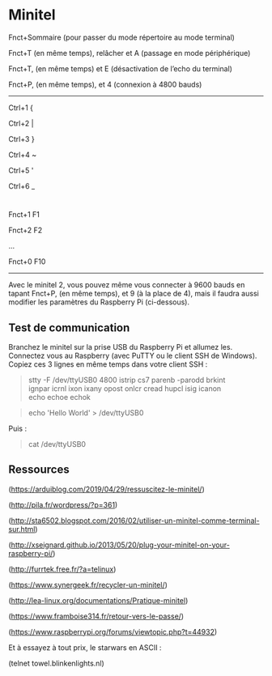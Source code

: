 # Minitel

Fnct+Sommaire (pour passer du mode répertoire au mode terminal)

Fnct+T (en même temps), relâcher et A (passage en mode périphérique)

Fnct+T, (en même temps) et E (désactivation de l’echo du terminal)

Fnct+P, (en même temps), et 4 (connexion à 4800 bauds)

---

Ctrl+1  {

Ctrl+2  |

Ctrl+3  }

Ctrl+4  ~

Ctrl+5  '

Ctrl+6  _

#

Fnct+1 F1

Fnct+2 F2

...

Fnct+0 F10

---

Avec le minitel 2, vous pouvez même vous connecter à 9600 bauds en tapant Fnct+P, (en même temps), et 9 (à la place de 4), mais il faudra aussi modifier les paramètres du Raspberry Pi (ci-dessous).



## Test de communication

Branchez le minitel sur la prise USB du Raspberry Pi et allumez les. Connectez vous au Raspberry (avec PuTTY ou le client SSH de Windows).
Copiez ces 3 lignes en même temps dans votre client SSH :



> stty -F /dev/ttyUSB0 4800 istrip cs7 parenb -parodd brkint \
> ignpar icrnl ixon ixany opost onlcr cread hupcl isig icanon \
> echo echoe echok

> echo 'Hello World' > /dev/ttyUSB0


 Puis :

> cat /dev/ttyUSB0



## Ressources

(https://arduiblog.com/2019/04/29/ressuscitez-le-minitel/)

(http://pila.fr/wordpress/?p=361)

(http://sta6502.blogspot.com/2016/02/utiliser-un-minitel-comme-terminal-sur.html)

(http://xseignard.github.io/2013/05/20/plug-your-minitel-on-your-raspberry-pi/)

(http://furrtek.free.fr/?a=telinux)

(https://www.synergeek.fr/recycler-un-minitel/)

(http://lea-linux.org/documentations/Pratique-minitel)

(https://www.framboise314.fr/retour-vers-le-passe/)

(https://www.raspberrypi.org/forums/viewtopic.php?t=44932)


Et à essayez à tout prix, le starwars en ASCII :

(telnet towel.blinkenlights.nl)
